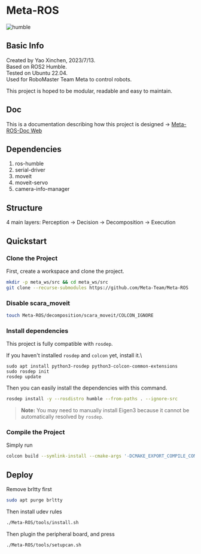 # Meta-ROS

![humble](https://github.com/Meta-Team/Meta-ROS/actions/workflows/ros-humble.yml/badge.svg)

## Basic Info

Created by Yao Xinchen, 2023/7/13. \
Based on ROS2 Humble. \
Tested on Ubuntu 22.04. \
Used for RoboMaster Team Meta to control robots.

This project is hoped to be modular, readable and easy to maintain.

## Doc

This is a documentation describing how this project is designed -> 
[Meta-ROS-Doc Web](https://meta-team.github.io/Meta-ROS-Wiki)

## Dependencies

1. ros-humble
2. serial-driver
3. moveit
4. moveit-servo
5. camera-info-manager

## Structure

4 main layers: Perception -> Decision -> Decomposition -> Execution

## Quickstart

### Clone the Project
First, create a workspace and clone the project.

```Bash
mkdir -p meta_ws/src && cd meta_ws/src
git clone --recurse-submodules https://github.com/Meta-Team/Meta-ROS
```

### Disable scara_moveit
```Bash
touch Meta-ROS/decomposition/scara_moveit/COLCON_IGNORE
```
### Install dependencies
This project is fully compatible with `rosdep`.

If you haven't installed `rosdep` and `colcon` yet, install it.\
```
sudo apt install python3-rosdep python3-colcon-common-extensions
sudo rosdep init
rosdep update
```
Then you can easily install the dependencies with this command.
```Bash
rosdep install -y --rosdistro humble --from-paths . --ignore-src
```

> **Note:** You may need to manually install Eigen3 because it cannot be automatically resolved by `rosdep`.
### Compile the Project
Simply run

```Bash
colcon build --symlink-install --cmake-args '-DCMAKE_EXPORT_COMPILE_COMMANDS=On'
```

## Deploy
Remove brltty first
```Bash
sudo apt purge brltty
```
Then install udev rules
```Bash
./Meta-ROS/tools/install.sh
```
Then plugin the peripheral board, and press
```
./Meta-ROS/tools/setupcan.sh
```